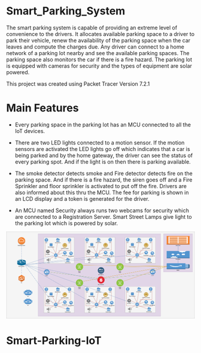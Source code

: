 # Smart_Parking_System
The smart parking system is capable of providing an extreme level of convenience to the drivers. 
It allocates available parking space to a driver to park their vehicle, renew the availability of the parking space when 
the car leaves and compute the charges due. Any driver can connect to a home network of a parking lot nearby and see the 
available parking spaces. The parking space also monitors the car if there is a fire hazard. The parking lot is equipped 
with cameras for security and the types of equipment are solar powered.

This project was created using Packet Tracer Version 7.2.1

# Main Features

- Every parking space in the parking lot has an MCU connected to all the IoT devices. 

- There are two LED lights connected to a motion sensor. If the motion sensors are activated the LED lights go off which indicates that a car is being parked and by the home gateway, the driver can see the status of every parking spot. And if the light is on then there is parking available. 

- The smoke detector detects smoke and Fire detector detects fire on the parking space. And if there is a fire hazard, the siren goes off and a Fire Sprinkler and floor sprinkler is activated to put off the fire. Drivers are also informed about this thru the MCU. The fee for parking is shown in an LCD display and a token is generated for the driver.

- An MCU named Security always runs two webcams for security which are connected to a Registration Server. Smart Street Lamps give light to the parking lot which is powered by solar.

![alt text](https://github.com/iamneaz/Smart_Parking_System/blob/master/smart_parking.png)
# Smart-Parking-IoT
